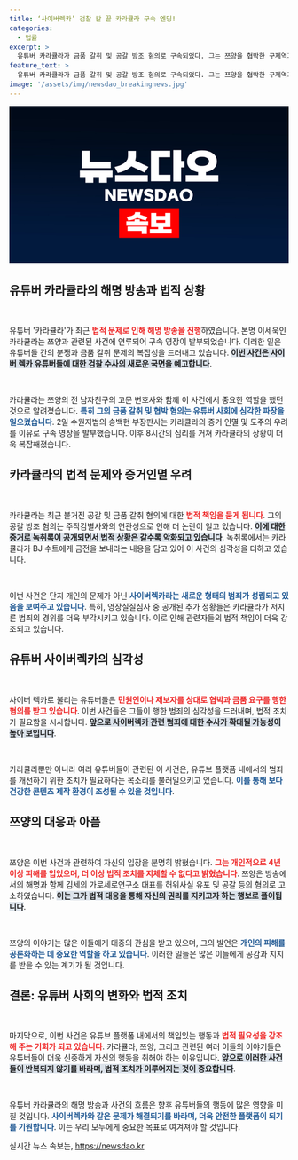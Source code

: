```yaml
---
title: ‘사이버렉카’ 검찰 칼 끝 카라큘라 구속 엔딩!
categories:
  - 법률
excerpt: >
  유튜버 카라큘라가 금품 갈취 및 공갈 방조 혐의로 구속되었다. 그는 쯔양을 협박한 구제역과 연결되어 있으며, 카라큘라와 BJ 수트 간의 의혹이 추가로 밝혀지면서 논란이 확산되고 있다. 사이버렉카 관련 수사가 확대될 조짐이다.
feature_text: >
  유튜버 카라큘라가 금품 갈취 및 공갈 방조 혐의로 구속되었다. 그는 쯔양을 협박한 구제역과 연결되어 있으며, 카라큘라와 BJ 수트 간의 의혹이 추가로 밝혀지면서 논란이 확산되고 있다. 사이버렉카 관련 수사가 확대될 조짐이다.
image: '/assets/img/newsdao_breakingnews.jpg'
---
```


<p><img src="/assets/img/newsdao_breakingnews.jpg" alt="pcversion 속보" /></p>

<h2 data-ke-size="size26">유튜버 카라큘라의 해명 방송과 법적 상황</h2>

<p data-ke-size="size16">&nbsp;</p>

<p>유튜버 '카라큘라'가 최근 <b><span style="color: #ee2323;">법적 문제로 인해 해명 방송을 진행</span></b>하였습니다. 본명 이세욱인 카라큘라는 쯔양과 관련된 사건에 연루되어 구속 영장이 발부되었습니다. 이러한 일은 유튜버들 간의 분쟁과 금품 갈취 문제의 복잡성을 드러내고 있습니다. <b><span style="background-color: #21538527;">이번 사건은 사이버 렉카 유튜버들에 대한 검찰 수사의 새로운 국면을 예고합니다</span></b>.</p>

<p data-ke-size="size16">&nbsp;</p>

<p>카라큘라는 쯔양의 전 남자친구의 고문 변호사와 함께 이 사건에서 중요한 역할을 했던 것으로 알려졌습니다. <b><span style="color: #1a5490;">특히 그의 금품 갈취 및 협박 혐의는 유튜버 사회에 심각한 파장을 일으켰습니다</span></b>. 2일 수원지법의 송백현 부장판사는 카라큘라의 증거 인멸 및 도주의 우려를 이유로 구속 영장을 발부했습니다. 이후 8시간의 심리를 거쳐 카라큘라의 상황이 더욱 복잡해졌습니다.</p>

<h2 data-ke-size="size26">카라큘라의 법적 문제와 증거인멸 우려</h2>

<p data-ke-size="size16">&nbsp;</p>

<p>카라큘라는 최근 불거진 공갈 및 금품 갈취 혐의에 대한 <b><span style="color: #ee2323;">법적 책임을 묻게 됩니다</span></b>. 그의 공갈 방조 혐의는 주작감별사와의 연관성으로 인해 더 논란이 일고 있습니다. <b><span style="background-color: #21538527;">이에 대한 증거로 녹취록이 공개되면서 법적 상황은 갈수록 악화되고 있습니다</span></b>. 녹취록에서는 카라큘라가 BJ 수트에게 금전을 보내라는 내용을 담고 있어 이 사건의 심각성을 더하고 있습니다.</p>

<p data-ke-size="size16">&nbsp;</p>

<p>이번 사건은 단지 개인의 문제가 아닌 <b><span style="color: #1a5490;">사이버렉카라는 새로운 형태의 범죄가 성립되고 있음을 보여주고 있습니다</span></b>. 특히, 영장실질심사 중 공개된 추가 정황들은 카라큘라가 저지른 범죄의 경위를 더욱 부각시키고 있습니다. 이로 인해 관련자들의 법적 책임이 더욱 강조되고 있습니다.</p>

<h2 data-ke-size="size26">유튜버 사이버렉카의 심각성</h2>

<p data-ke-size="size16">&nbsp;</p>

<p>사이버 렉카로 불리는 유튜버들은 <b><span style="color: #ee2323;">민원인이나 제보자를 상대로 협박과 금품 요구를 행한 혐의를 받고 있습니다</span></b>. 이번 사건들은 그들이 행한 범죄의 심각성을 드러내며, 법적 조치가 필요함을 시사합니다. <b><span style="background-color: #21538527;">앞으로 사이버렉카 관련 범죄에 대한 수사가 확대될 가능성이 높아 보입니다</span></b>.</p>

<p data-ke-size="size16">&nbsp;</p>

<p>카라큘라뿐만 아니라 여러 유튜버들이 관련된 이 사건은, 유튜브 플랫폼 내에서의 범죄를 개선하기 위한 조치가 필요하다는 목소리를 불러일으키고 있습니다. <b><span style="color: #1a5490;">이를 통해 보다 건강한 콘텐츠 제작 환경이 조성될 수 있을 것입니다</span></b>.</p>

<h2 data-ke-size="size26">쯔양의 대응과 아픔</h2>

<p data-ke-size="size16">&nbsp;</p>

<p>쯔양은 이번 사건과 관련하여 자신의 입장을 분명히 밝혔습니다. <b><span style="color: #ee2323;">그는 개인적으로 4년 이상 피해를 입었으며, 더 이상 법적 조치를 지체할 수 없다고 밝혔습니다</span></b>. 쯔양은 방송에서의 해명과 함께 김세의 가로세로연구소 대표를 허위사실 유포 및 공갈 등의 혐의로 고소하였습니다. <b><span style="background-color: #21538527;">이는 그가 법적 대응을 통해 자신의 권리를 지키고자 하는 행보로 풀이됩니다</span></b>.</p>

<p data-ke-size="size16">&nbsp;</p>

<p>쯔양의 이야기는 많은 이들에게 대중의 관심을 받고 있으며, 그의 발언은 <b><span style="color: #1a5490;">개인의 피해를 공론화하는 데 중요한 역할을 하고 있습니다</span></b>. 이러한 일들은 많은 이들에게 공감과 지지를 받을 수 있는 계기가 될 것입니다.</p>

<h2 data-ke-size="size26">결론: 유튜버 사회의 변화와 법적 조치</h2>

<p data-ke-size="size16">&nbsp;</p>

<p>마지막으로, 이번 사건은 유튜브 플랫폼 내에서의 책임있는 행동과 <b><span style="color: #ee2323;">법적 필요성을 강조해 주는 기회가 되고 있습니다</span></b>. 카라큘라, 쯔양, 그리고 관련된 여러 이들의 이야기들은 유튜버들이 더욱 신중하게 자신의 행동을 취해야 하는 이유입니다. <b><span style="background-color: #21538527;">앞으로 이러한 사건들이 반복되지 않기를 바라며, 법적 조치가 이루어지는 것이 중요합니다</span></b>.</p>

<p data-ke-size="size16">&nbsp;</p>

<p>유튜버 카라큘라의 해명 방송과 사건의 흐름은 향후 유튜버들의 행동에 많은 영향을 미칠 것입니다. <b><span style="color: #1a5490;">사이버렉카와 같은 문제가 해결되기를 바라며, 더욱 안전한 플랫폼이 되기를 기원합니다</span></b>. 이는 우리 모두에게 중요한 목표로 여겨져야 할 것입니다.</p>
실시간 뉴스 속보는, <a href="https://newsdao.kr" rel="dofollow">https://newsdao.kr</a>



